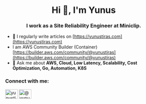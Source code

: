 <h1 align="center">Hi 👋, I'm Yunus</h1>
<h3 align="center">I work as a Site Reliability Engineer at Miniclip.</h3>

- 📝 I regularly write articles on [https://yunustiras.com](https://yunustiras.com)
- I am AWS Community Builder (Container) [https://builder.aws.com/community/@yunustiras](https://builder.aws.com/community/@yunustiras)
- 💬 Ask me about **AWS, Cloud, Low Latency, Scalability, Cost Optimization, Go, Automation, K8S**

<h3 align="left">Connect with me:</h3>
<p align="left">

<a href="https://linkedin.com/in/yunustiras" target="blank"><img align="center" src="https://raw.githubusercontent.com/rahuldkjain/github-profile-readme-generator/master/src/images/icons/Social/linked-in-alt.svg" alt="yunustiras" height="30" width="40" /></a>
<a href="https://medium.com/@yunustiras" target="blank"><img align="center" src="https://raw.githubusercontent.com/rahuldkjain/github-profile-readme-generator/master/src/images/icons/Social/medium.svg" alt="@yunustiras" height="30" width="40" /></a>
</p>

